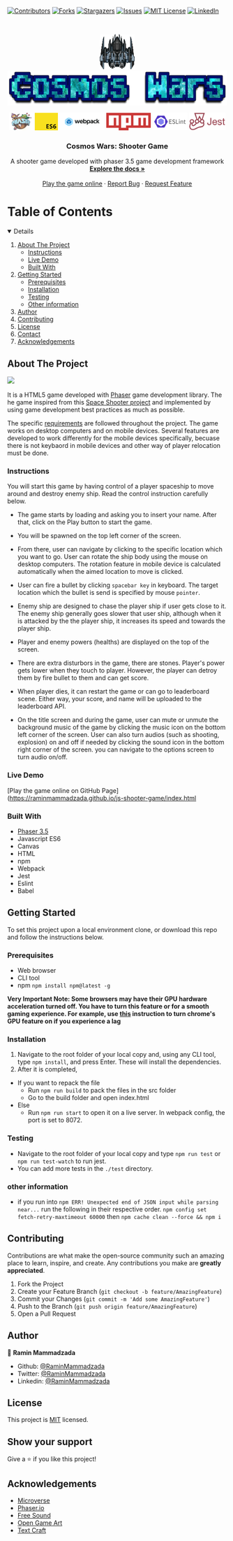 [![Contributors][contributors-shield]][contributors-url]
[![Forks][forks-shield]][forks-url]
[![Stargazers][stars-shield]][stars-url]
[![Issues][issues-shield]][issues-url]
[![MIT License][license-shield]][license-url]
[![LinkedIn][linkedin-shield]][linkedin-url]

<!-- PROJECT LOGO -->
<br />
<p align="center">
  <a href="https://github.com/RaminMammadzada/js-shooter-game">
    <img src="src/images/player.png" alt="Logo" width="80" height="80">
  </a>
  <br/>
  <a href="https://github.com/RaminMammadzada/js-shooter-game">
    <img src="src/images/title.png" alt="Logo" width="" height="80">
  </a>
  
  <p align="center">
  <!-- Phaser logo -->
  <img src="./docs/logos/phaser.png" alt="phaser" height="40"/>
  <!-- JS ES6 logo -->
  <img src="./docs/logos/es6.png" alt="" height="40"/>
  <!-- Webpack logo -->
    <img src="./docs/logos/webpack.png" alt="" height="40"/>
  <!-- Eslint logo -->
    <img src="./docs/logos/npm.png" alt="" height="40"/>
  <!-- Jest logo -->
    <img src="./docs/logos/eslint.png" alt="" height="40"/>
  <!-- npm logo -->
    <img src="./docs/logos/jest.png" alt="" height="40"/>
  </p>

  <h3 align="center">Cosmos Wars: Shooter Game</h3>

  <p align="center">
    A shooter game developed with phaser 3.5 game development framework
    <br />
    <a href="https://github.com/RaminMammadzada/js-shooter-game"><strong>Explore the docs »</strong></a>
    <br />
    <br />
    <a href="https://raminmammadzada.github.io/js-shooter-game/index.html/">Play the game online</a>
    ·
    <a href="https://github.com/RaminMammadzada/js-shooter-game/issues">Report Bug</a>
    ·
    <a href="https://github.com/RaminMammadzada/js-shooter-game/issues">Request Feature</a>
  </p>
</p>

<!-- TABLE OF CONTENTS -->

# Table of Contents

<details open="open">
  <ol>
    <li>
      <a href="#about-the-project">About The Project</a>
      <ul>
        <li><a href="#Instructions">Instructions</a></li>
        <li><a href="#Live">Live Demo</a></li>
        <li><a href="#built-with">Built With</a></li>
      </ul>
    </li>
    <li>
      <a href="#getting-started">Getting Started</a>
      <ul>
        <li><a href="#Prerequisites">Prerequisites</a></li>
        <li><a href="#Installation">Installation</a></li>
        <li><a href="#Testing">Testing</a></li>
        <li><a href="#Other-Info">Other information</a></li>
      </ul>
    </li>
    <li><a href="#roadmap">Author</a></li>
    <li><a href="#contributing">Contributing</a></li>
    <li><a href="#license">License</a></li>
    <li><a href="#contact">Contact</a></li>
    <li><a href="#acknowledgements">Acknowledgements</a></li>
  </ol>
</details>

<!-- ABOUT THE PROJECT -->

## About The Project

<img src="./docs/js-game-screenshot.gif" width="auto" height="auto" />

It is a HTML5 game developed with [Phaser](https://phaser.io/) game development library. The he game inspired from this [Space Shooter project](https://learn.yorkcs.com/category/tutorials/gamedev/phaser-3/build-a-space-shooter-with-phaser-3/) and implemented by using game development best practices as much as possible.

The specific [requirements](https://www.notion.so/Shooter-game-203e819041c7486bb36f9e65faecba27) are followed throughout the project. The game works on desktop computers and on mobile devices. Several features are developed to work differently for the mobile devices specifically, becuase there is not keybaord in mobile devices and other way of player relocation must be done.

### Instructions

You will start this game by having control of a player spaceship to move around and destroy enemy ship. Read the control instruction carefully below.

- The game starts by loading and asking you to insert your name. After that, click on the Play button to start the game.
- You will be spawned on the top left corner of the screen.
- From there, user can navigate by clicking to the specific location which you want to go. User can rotate the ship body using the mouse on desktop computers. The rotation feature in mobile device is calculated automatically when the aimed location to move is clicked.
- User can fire a bullet by clicking `spacebar key` in keyboard. The target location which the bullet is send is specified by mouse `pointer`.
- Enemy ship are designed to chase the player ship if user gets close to it. The enemy ship generally goes slower that user ship, although when it is attacked by the the player ship, it increases its speed and towards the player ship.
- Player and enemy powers (healths) are displayed on the top of the screen.
- There are extra disturbors in the game, there are stones. Player's power gets lower when they touch to player. However, the player can detroy them by fire bullet to them and can get score.

- When player dies, it can restart the game or can go to leaderboard scene. Either way, your score, and name will be uploaded to the leaderboard API.
- On the title screen and during the game, user can mute or unmute the background music of the game by clicking the music icon on the bottom left corner of the screen. User can also turn audios (such as shooting, explosion) on and off if needed by clicking the sound icon in the bottom right corner of the screen. you can navigate to the options screen to turn audio on/off.

### Live Demo

[Play the game online on GitHub Page](https://raminmammadzada.github.io/js-shooter-game/index.html

### Built With

- [Phaser 3.5](https://phaser.io/)
- Javascript ES6
- Canvas
- HTML
- npm
- Webpack
- Jest
- Eslint
- Babel

<!-- GETTING STARTED -->

## Getting Started

To set this project upon a local environment clone, or download this repo and follow the instructions below.

### Prerequisites

- Web browser
- CLI tool
- npm
  `npm install npm@latest -g`

**Very Important Note: Some browsers may have their GPU hardware acceleration turned off. You have to turn this feature or for a smooth gaming experience. For example, use [this](https://www.lifewire.com/hardware-acceleration-in-chrome-4125122) instruction to turn chrome's GPU feature on if you experience a lag**

### Installation

1. Navigate to the root folder of your local copy and, using any CLI tool, type `npm install`, and press Enter. These will install the dependencies.
2. After it is completed,

- If you want to repack the file
  - Run `npm run build` to pack the files in the src folder
  - Go to the build folder and open index.html
- Else
  - Run `npm run start` to open it on a live server. In webpack config, the port is set to 8072.

### Testing

- Navigate to the root folder of your local copy and type `npm run test` or `npm run test-watch` to run jest.
- You can add more tests in the `./test` directory.

### other information

- if you run into `npm ERR! Unexpected end of JSON input while parsing near...` run the following in their respective order. `npm config set fetch-retry-maxtimeout 60000` then
  `npm cache clean --force && npm i`

<!-- CONTRIBUTING -->

## Contributing

Contributions are what make the open-source community such an amazing place to learn, inspire, and create. Any contributions you make are **greatly appreciated**.

1. Fork the Project
2. Create your Feature Branch (`git checkout -b feature/AmazingFeature`)
3. Commit your Changes (`git commit -m 'Add some AmazingFeature'`)
4. Push to the Branch (`git push origin feature/AmazingFeature`)
5. Open a Pull Request

## Author

👤 **Ramin Mammadzada**

- Github: [@RaminMammadzada](https://github.com/RaminMammadzada)
- Twitter: [@RaminMammadzada](https://twitter.com/RaminMammadzada)
- Linkedin: [@RaminMammadzada](https://www.linkedin.com/in/raminmammadzada)

<!-- LICENSE -->

## License

This project is [MIT]('./LICENSE.txt') licensed.

## Show your support

Give a ⭐️ if you like this project!

<!-- ACKNOWLEDGEMENTS -->

## Acknowledgements

- [Microverse](Microverse.org)
- [Phaser.io](https://phaser.io/)
- [Free Sound](http://freesound.org/)
- [Open Game Art](https://opengameart.org/)
- [Text Craft](https://textcraft.net)

[contributors-shield]: https://img.shields.io/github/contributors/RaminMammadzada/js-shooter-game.svg?style=for-the-badge
[contributors-url]: https://github.com/RaminMammadzada/js-shooter-game/graphs/contributors
[forks-shield]: https://img.shields.io/github/forks/RaminMammadzada/js-shooter-game.svg?style=for-the-badge
[forks-url]: https://github.com/RaminMammadzada/js-shooter-game/network/members
[stars-shield]: https://img.shields.io/github/stars/RaminMammadzada/js-shooter-game.svg?style=for-the-badge
[stars-url]: https://github.com/RaminMammadzada/js-shooter-game/stargazers
[issues-shield]: https://img.shields.io/github/issues/RaminMammadzada/js-shooter-game.svg?style=for-the-badge
[issues-url]: https://github.com/RaminMammadzada/js-shooter-game/issues
[license-shield]: https://img.shields.io/github/license/RaminMammadzada/js-shooter-game.svg?style=for-the-badge
[license-url]: https://github.com/RaminMammadzada/js-shooter-game/blob/development/LICENSE.txt
[linkedin-shield]: https://img.shields.io/badge/-LinkedIn-black.svg?style=for-the-badge&logo=linkedin&colorB=555
[linkedin-url]: https://www.linkedin.com/in/raminmammadzada/
[product-screenshot]: public/logo1.pngd
